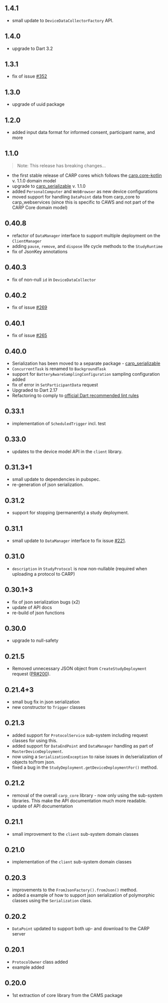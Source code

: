 ## 1.4.1

* small update to `DeviceDataCollectorFactory` API.

## 1.4.0

* upgrade to Dart 3.2

## 1.3.1

* fix of issue [#352](https://github.com/cph-cachet/carp.sensing-flutter/issues/352)

## 1.3.0

* upgrade of uuid package

## 1.2.0

* added input data format for informed consent, participant name, and more

## 1.1.0

> Note: This release has breaking changes...

* the first stable release of CARP cores which follows the [carp.core-kotlin](https://github.com/imotions/carp.core-kotlin) v. 1.1.0 domain model
* upgrade to [carp_serializable](https://pub.dev/packages/carp_serializable) v. 1.1.0
* added `PersonalComputer` and `WebBrowser` as new device configurations
* moved support for handling `DataPoint` data from carp_core to carp_webservices (since this is specific to CAWS and not part of the CARP Core domain model)

## 0.40.8

* refactor of `DataManager` interface to support multiple deployment on the `ClientManager`
* adding `pause`, `remove`, and `dispose` life cycle methods to the `StudyRuntime`
* fix of JsonKey annotations

## 0.40.3

* fix of non-null `id` in `DeviceDataCollector`

## 0.40.2

* fix of issue [#269](https://github.com/cph-cachet/carp.sensing-flutter/issues/269)

## 0.40.1

* fix of issue [#265](https://github.com/cph-cachet/carp.sensing-flutter/issues/265)

## 0.40.0

* Serialization has been moved to a separate package - [carp_serializable](https://pub.dev/packages/carp_serializable)
* `ConcurrentTask` is renamed to `BackgroundTask`
* support for `BatteryAwareSamplingConfiguration` sampling configuration added
* fix of error in `SetParticipantData` request
* Upgraded to Dart 2.17
* Refactoring to comply to [official Dart recommended lint rules](https://pub.dev/packages/flutter_lints)

## 0.33.1

* implementation of `ScheduledTrigger` incl. test

## 0.33.0

* updates to the device model API in the `client` library.

## 0.31.3+1

* small update to dependencies in pubspec.
* re-generation of json serialization.

## 0.31.2

* support for stopping (permanently) a study deployment.

## 0.31.1

* small update to `DataManager` interface to fix issue [#221](https://github.com/cph-cachet/carp.sensing-flutter/issues/221).

## 0.31.0

* `description` in `StudyProtocol` is now non-nullable (required when uploading a protocol to CARP)

## 0.30.1+3

* fix of json serialization bugs (x2)
* update of API docs
* re-build of json functions

## 0.30.0

* upgrade to null-safety

## 0.21.5

* Removed unnecessary JSON object from `CreateStudyDeployment` request ([PR#200](https://github.com/cph-cachet/carp.sensing-flutter/pull/200)).

## 0.21.4+3

* small bug fix in json serialization
* new constructor to `Trigger` classes

## 0.21.3

* added support for `ProtocolService` sub-system including request classes for using this.
* added support for `DataEndPoint` and `DataManager` handling as part of `MasterDeviceDeployment`.
* now using a `SerializationException` to raise issues in de/serialization of objects to/from json.
* fixed a bug in the `StudyDeployment.getDeviceDeploymentFor()` method.

## 0.21.2

* removal of the overall `carp_core` library - now only using the sub-system libraries. This make the API documentation much more readable.
* update of API documentation

## 0.21.1

* small improvement to the `client` sub-system domain classes

## 0.21.0

* implementation of the `client` sub-system domain classes

## 0.20.3

* improvements to the `FromJsonFactory().fromJson()` method.
* added a example of how to support json serialization of polymorphic classes using the `Serialization` class.

## 0.20.2

* `DataPoint` updated to support both up- and download to the CARP server

## 0.20.1

* `ProtocolOwner` class added
* example added

## 0.20.0

* 1st extraction of core library from the CAMS package
